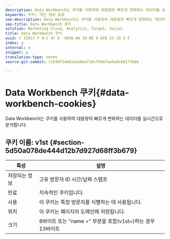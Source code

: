 ```yaml
---
description: Data Workbench는 쿠키를 사용하여 대용량의 빠르게 변화하는 데이터를 실시간으로 분석합니다.
keywords: 쿠키; 개인 정보 보호
seo-description: Data Workbench는 쿠키를 사용하여 대용량의 빠르게 변화하는 데이터를 실시간으로 분석합니다.
seo-title: Data Workbench 쿠키
solution: Marketing Cloud, Analytics, Target, Social
title: Data Workbench 쿠키
uuid: C 15013 F 4-C 47 D -4950-AA 19-BE 9 AFD 25 CD 5 F
index: y
internal: n
snippet: y
translation-type: tm+mt
source-git-commit: c1630f5de61e410eaf10cf940faa9adc6017fb6b

---
```



# Data Workbench 쿠키{#data-workbench-cookies}

Data Workbench는 쿠키를 사용하여 대용량의 빠르게 변화하는 데이터를 실시간으로 분석합니다.

## 쿠키 이름: v1st {#section-5d50a078de444d12b7d927d68ff3b679}

| 특성 | 설명 |
|---|---|
| 저장되는 정보 | 고유 방문자 ID 시간/날짜 스탬프 |
| 만료 | 지속적인 쿠키입니다. |
| 사용 | 이 쿠키는 특정 방문자를 식별하는 데 사용됩니다. |
| 위치 | 이 쿠키는 페이지의 도메인에 저장됩니다. |
| 크기 | 8바이트 또는 "name =" 부분을 포함(v1st=)하는 경우 13바이트 |

